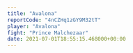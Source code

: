 ```yaml
---
title: "Avalona"
reportCode: "4nCZHq1zGY9M32tT"
player: "Avalona"
fight: "Prince Malchezaar"
date: 2021-07-01T18:55:15.468000+00:00
---
```

